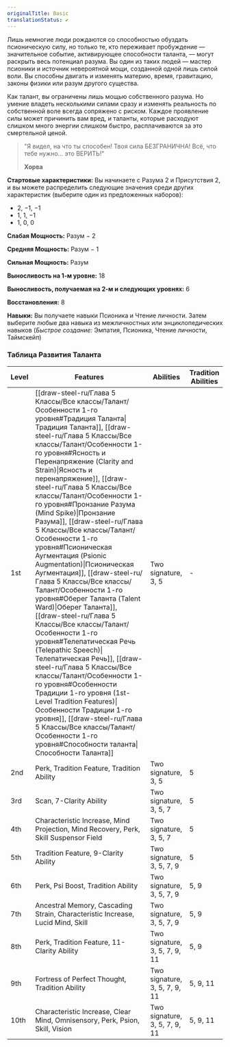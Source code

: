 ```yaml
---
originalTitle: Basic
translationStatus: ✔️
---
```

Лишь немногие люди рождаются со способностью обуздать псионическую силу, но только те, кто переживает пробуждение — значительное событие, активирующее способности таланта, — могут раскрыть весь потенциал разума. Вы один из таких людей — мастер псионики и источник невероятной мощи, созданной одной лишь силой воли. Вы способны двигать и изменять материю, время, гравитацию, законы физики или разум другого существа.

Как талант, вы ограничены лишь мощью собственного разума. Но умение владеть несколькими силами сразу и изменять реальность по собственной воле всегда сопряжено с риском. Каждое проявление силы может причинить вам вред, и таланты, которые расходуют слишком много энергии слишком быстро, расплачиваются за это смертельной ценой.

> "Я видел, на что ты способен! Твоя сила БЕЗГРАНИЧНА! Всё, что тебе нужно... это ВЕРИТЬ!"
>
> **Хорва**



**Стартовые характеристики:** Вы начинаете с Разума 2 и Присутствия 2, и вы можете распределить следующие значения среди других характеристик (выберите один из предложенных наборов):
- 2, −1, −1
- 1, 1, −1
- 1, 0, 0

**Слабая Мощность:** Разум − 2

**Средняя Мощность:** Разум − 1

**Сильная Мощность:** Разум

**Выносливость на 1-м уровне:** 18

**Выносливость, получаемая на 2-м и следующих уровнях:** 6

**Восстановления:** 8

**Навыки:** Вы получаете навыки Псионика и Чтение личности. Затем выберите любые два навыка из межличностных или энциклопедических навыков (*Быстрое создание:* Эмпатия, Псионика, Чтение личности, Таймскейп)

### Таблица Развития Таланта

| Level | Features                                                                                                                                                                                                                                                                                                                                                                                                                                                                                                                                                                                                                                                         | Abilities                     | Tradition Abilities |
| ----- | ---------------------------------------------------------------------------------------------------------------------------------------------------------------------------------------------------------------------------------------------------------------------------------------------------------------------------------------------------------------------------------------------------------------------------------------------------------------------------------------------------------------------------------------------------------------------------------------------------------------------------------------------------------------- | ----------------------------- | ------------------- |
| 1st   | [[draw-steel-ru/Глава 5 Классы/Все классы/Талант/Особенности 1-го уровня#Традиция Таланта\|Традиция Таланта]], [[draw-steel-ru/Глава 5 Классы/Все классы/Талант/Особенности 1-го уровня#Ясность и Перенапряжение (Clarity and Strain)\|Ясность и перенапряжение]], [[draw-steel-ru/Глава 5 Классы/Все классы/Талант/Особенности 1-го уровня#Пронзание Разума (Mind Spike)\|Пронзание Разума]], [[draw-steel-ru/Глава 5 Классы/Все классы/Талант/Особенности 1-го уровня#Псионическая Аугментация (Psionic Augmentation)\|Псионическая Аугментация]], [[draw-steel-ru/Глава 5 Классы/Все классы/Талант/Особенности 1-го уровня#Оберег Таланта (Talent Ward)\|Оберег Таланта]], [[draw-steel-ru/Глава 5 Классы/Все классы/Талант/Особенности 1-го уровня#Телепатическая Речь (Telepathic Speech)\|Телепатическая Речь]], [[draw-steel-ru/Глава 5 Классы/Все классы/Талант/Особенности 1-го уровня#Особенности Традиции 1-го уровня (1st-Level Tradition Features)\|Особенности Традиции 1-го уровня]], [[draw-steel-ru/Глава 5 Классы/Все классы/Талант/Особенности 1-го уровня#Способности таланта\|Способности Таланта]] | Two signature, 3, 5           | -                   |
| 2nd   | Perk, Tradition Feature, Tradition Ability                                                                                                                                                                                                                                                                                                                                                                                                                                                                                                                                                                                                                       | Two signature, 3, 5           | 5                   |
| 3rd   | Scan, 7-Clarity Ability                                                                                                                                                                                                                                                                                                                                                                                                                                                                                                                                                                                                                                          | Two signature, 3, 5, 7        | 5                   |
| 4th   | Characteristic Increase, Mind Projection, Mind Recovery, Perk, Skill Suspensor Field                                                                                                                                                                                                                                                                                                                                                                                                                                                                                                                                                                             | Two signature, 3, 5, 7        | 5                   |
| 5th   | Tradition Feature, 9-Clarity Ability                                                                                                                                                                                                                                                                                                                                                                                                                                                                                                                                                                                                                             | Two signature, 3, 5, 7, 9     | 5                   |
| 6th   | Perk, Psi Boost, Tradition Ability                                                                                                                                                                                                                                                                                                                                                                                                                                                                                                                                                                                                                               | Two signature, 3, 5, 7, 9     | 5, 9                |
| 7th   | Ancestral Memory, Cascading Strain, Characteristic Increase, Lucid Mind, Skill                                                                                                                                                                                                                                                                                                                                                                                                                                                                                                                                                                                   | Two signature, 3, 5, 7, 9     | 5, 9                |
| 8th   | Perk, Tradition Feature, 11-Clarity Ability                                                                                                                                                                                                                                                                                                                                                                                                                                                                                                                                                                                                                      | Two signature, 3, 5, 7, 9, 11 | 5, 9                |
| 9th   | Fortress of Perfect Thought, Tradition Ability                                                                                                                                                                                                                                                                                                                                                                                                                                                                                                                                                                                                                   | Two signature, 3, 5, 7, 9, 11 | 5, 9, 11            |
| 10th  | Characteristic Increase, Clear Mind, Omnisensory, Perk, Psion, Skill, Vision                                                                                                                                                                                                                                                                                                                                                                                                                                                                                                                                                                                     | Two signature, 3, 5, 7, 9, 11 | 5, 9, 11            |

